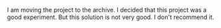 I am moving the project to the archive. I decided that this project was a good experiment. But this solution is not very good. I don't recommend it.
